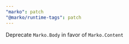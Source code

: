 ```yaml
---
"marko": patch
"@marko/runtime-tags": patch
---
```


Deprecate `Marko.Body` in favor of `Marko.Content`

